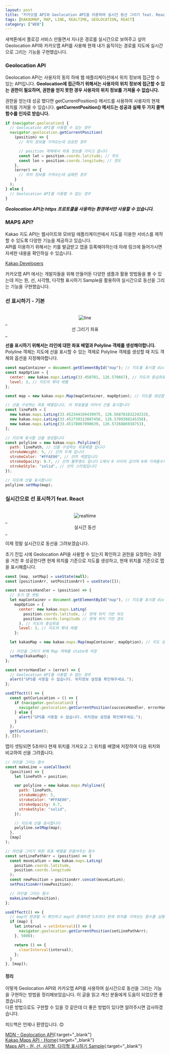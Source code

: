 ```yaml
---
layout: post
title: "카카오맵 API와 Geolocation API을 이용하여 실시간 동선 그리기 feat. React"
tags: [KAKAOMAP, MAP, LINE, REALTIME, GEOLOCATION, REACT]
category: ["WEB"]
---
```


새싹톤에서 플로깅 서비스 만들면서 지나온 경로를 실시간으로 보여주고 싶어 Geolocation API와 카카오맵 API를 사용해 현재 내가 움직이는 경로를 지도에 실시간으로 그리는 기능을 구현했습니다.

### Geolocation API

Geolocation API는 사용자의 동의 하에 웹 애플리케이션에서 위치 정보에 접근할 수 있는 API입니다. **Geolocation에 접근하기 위해서는 사용자의 위치 정보에 접근할 수 있는 권한이 필요하며, 권한을 얻지 못한 경우 사용자의 위치 정보를 가져올 수 없습니다.**

권한을 얻는데 성공 했다면 getCurrentPosition() 메서드를 사용하여 사용자의 현재 위치를 가져올 수 있습니다. **getCurrentPosition() 메서드는 성공과 실패 두 가지 콜백 함수를 인자로 받습니다.**

```javascript
if (navigator.geolocation) {
  // Geolocation API를 사용할 수 있는 경우
  navigator.geolocation.getCurrentPosition(
    (position) => {
      // 위치 정보를 가져오는데 성공한 경우

      // position 객체에서 좌표 정보를 가지고 옵니다
      const lat = position.coords.latitude; // 위도
      const lon = position.coords.longitude; // 경도
    },
    (error) => {
      // 위치 정보를 가져오는데 실패한 경우`
    }
  );
} else {
  // Geolocation API를 사용할 수 없는 경우
}
```

**_Geolocation API는 https 프로토콜을 사용하는 환경에서만 사용할 수 있습니다._**

### MAPS API?

Kakao 지도 API는 웹사이트와 모바일 애플리케이션에서 지도를 이용한 서비스를 제작할 수 있도록 다양한 기능을 제공하고 있습니다.<br />
API를 이용하기 위해서는 키를 발급받고 앱을 등록해야하는데 아래 링크에 들어가시면 자세한 내용을 확인하실 수 있습니다.

[Kakao Developers](https://developers.kakao.com/)

카카오맵 API 에서는 개발자들을 위해 만들어둔 다양한 샘플과 활용 방법들을 볼 수 있는데 저는 원, 선, 사각형, 다각형 표시하기 Sample을 활용하여 실시간으로 동선을 그리는 기능을 구현했습니다.

### 선 표시하기 - 기본

<br />
<center>
<img src="../../assets/img/front/map/line.png" alt="line" />
</center>
_<center>선 그리기 좌표</center>_

**선을 표시하기 위해서는 라인에 대한 좌표 배열과 Polyline 객체를 생성해야합니다.** Polyline 객체는 지도에 선을 표시할 수 있는 객체로 Polyline 객체를 생성할 때 지도 객체와 옵션을 지정해야합니다.

```javascript
const mapContainer = document.getElementById("map"); // 지도를 표시할 div
const mapOption = {
  center: new kakao.maps.LatLng(33.450701, 126.570667), // 지도의 중심좌표
  level: 3, // 지도의 확대 레벨
};

const map = new kakao.maps.Map(mapContainer, mapOption); // 지도를 생성합니다

// 선을 구성하는 좌표 배열입니다. 이 좌표들을 이어서 선을 표시합니다
const linePath = [
  new kakao.maps.LatLng(33.452344169439975, 126.56878163224233),
  new kakao.maps.LatLng(33.452739313807456, 126.5709308145358),
  new kakao.maps.LatLng(33.45178067090639, 126.5726886938753),
];

// 지도에 표시할 선을 생성합니다
const polyline = new kakao.maps.Polyline({
  path: linePath, // 선을 구성하는 좌표배열 입니다
  strokeWeight: 5, // 선의 두께 입니다
  strokeColor: "#FFAE00", // 선의 색깔입니다
  strokeOpacity: 0.7, // 선의 불투명도 입니다 1에서 0 사이의 값이며 0에 가까울수록 투명합니다
  strokeStyle: "solid", // 선의 스타일입니다
});

// 지도에 선을 표시합니다
polyline.setMap(map);
```

### 실시간으로 선 표시하기 feat. React

<br />
<center>
<img src="../../assets/img/front/map/realtime.png" alt="realtime" />
</center>
_<center>실시간 동선</center>_

이제 정말 실시간으로 동선을 그려보겠습니다.

초기 진입 시에 Geolocation API을 사용할 수 있는지 확인하고 권한을 요청하는 과정을 거친 후 성공한다면 현재 위치를 기준으로 지도를 생성하고, 현재 위치를 기준으로 맵을 표시해줍니다.

```javascript
const [map, setMap] = useState(null);
const [positionArr, setPositionArr] = useState([]);

const successHandler = (position) => {
  // 초기 맵 셋팅
  let mapContainer = document.getElementById("map"), // 지도를 표시할 div
    mapOption = {
      center: new kakao.maps.LatLng(
        position.coords.latitude, // 현재 위치 기반 위도
        position.coords.longitude // 현재 위치 기반 경도
      ), // 지도의 중심좌표
      level: 3, // 지도의 확대 레벨
    };

  let kakaoMap = new kakao.maps.Map(mapContainer, mapOption); // 지도 생성

  // 라인을 그리기 위해 Map 객체를 state에 저장
  setMap(kakaoMap);
};

const errorHandler = (error) => {
  // Geolocation API를 사용할 수 없는 경우
  alert("GPS를 사용할 수 없습니다. 위치정보 설정을 확인해주세요.");
};

useEffect(() => {
  const getCurLocation = () => {
    if (navigator.geolocation) {
      navigator.geolocation.getCurrentPosition(successHandler, errorHandler);
    } else {
      alert("GPS를 사용할 수 없습니다. 위치정보 설정을 확인해주세요.");
    }
  };
  getCurLocation();
}, []);
```

맵이 셋팅되면 5초마다 현재 위치를 가져오고 그 위치를 배열에 저장하여 다음 위치와 비교하여 선을 그려줍니다.

```javascript
// 라인을 그리는 함수
const makeLine = useCallback(
  (position) => {
    let linePath = position;

    var polyline = new kakao.maps.Polyline({
      path: linePath,
      strokeWeight: 5,
      strokeColor: "#FFAE00",
      strokeOpacity: 0.7,
      strokeStyle: "solid",
    });

    // 지도에 선을 표시합니다
    polyline.setMap(map);
  },
  [map]
);

// 라인을 그리기 위한 좌표 배열을 만들어주는 함수
const setLinePathArr = (position) => {
  const moveLatLon = new kakao.maps.LatLng(
    position.coords.latitude,
    position.coords.longitude
  );
  const newPosition = positionArr.concat(moveLatLon);
  setPositionArr(newPosition);

  // 라인을 그리는 함수
  makeLine(newPosition);
};

useEffect(() => {
  // map이 변경될 시 확인하고 map이 존재하면 5초마다 현재 위치를 가져오는 함수를 실행
  if (map) {
    let interval = setInterval(() => {
      navigator.geolocation.getCurrentPosition(setLinePathArr);
    }, 5000);

    return () => {
      clearInterval(interval);
    };
  }
}, [map]);
```

#### 정리

이렇게 Geolocation API와 카카오맵 API를 사용하여 실시간으로 동선을 그리는 기능을 구현하는 방법을 정리해보았습니다. 이 글을 읽고 계신 분들에게 도움이 되었으면 좋겠습니다. <br />
다른 방법으로도 구현할 수 있을 것 같은데 더 좋은 방법이 있다면 알려주시면 감사하겠습니다.

피드백은 언제나 환영입니다. 😊

[MDN - Geolocation API](https://developer.mozilla.org/ko/docs/Web/API/Geolocation_API){:target="\_blank"}<br />
[Kakao Maps API - Home](https://apis.map.kakao.com/){:target="\_blank"}<br />
[Maps API - 원, 선, 사각형, 다각형 표시하기 Sample](https://apis.map.kakao.com/web/sample/drawShape/){:target="\_blank"}
